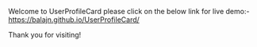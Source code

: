 Welcome to UserProfileCard
please click on the below link for live demo:-
https://balajn.github.io/UserProfileCard/

Thank you for visiting!